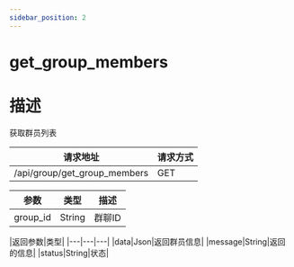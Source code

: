 ```yaml
---
sidebar_position: 2
---
```

# get_group_members
# 描述
获取群员列表




| 请求地址 | 请求方式 |
| --- | --- |
| /api/group/get_group_members | GET |


|参数|类型|描述|
|---|---|---|
|group_id|String|群聊ID|


|返回参数|类型|
|---|---|---|
|data|Json|返回群员信息|
|message|String|返回的信息|
|status|String|状态|
